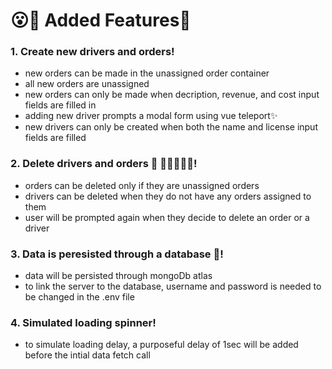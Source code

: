 # 😮🎉 Added Features🎉

### 1. Create new drivers and orders!

*  new orders can be made in the unassigned order container
*  all new orders are unassigned
*  new orders can only be made when decription, revenue, and cost input fields are filled in
*  adding new driver prompts a modal form using vue teleport✨
*  new drivers can only be created when both the name and license input fields are filled

### 2. Delete drivers and orders 🚚 🧑🏻‍🤝‍🧑🏿!

* orders can be deleted only if they are unassigned orders
* drivers can be deleted when they do not have any orders assigned to them
* user will be prompted again when they decide to delete an order or a driver

### 3. Data is peresisted through a database 💾!

* data will be persisted through mongoDb atlas 
* to link the server to the database, username and password is needed to be changed in the .env file

### 4. Simulated loading spinner!

* to simulate loading delay, a purposeful delay of 1sec will be added before the intial data fetch call




